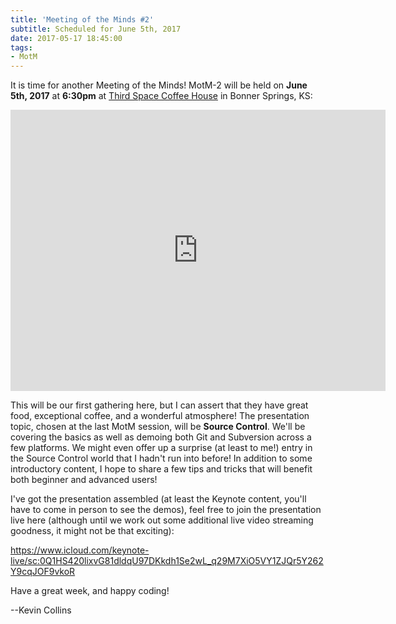 ```yaml
---
title: 'Meeting of the Minds #2'
subtitle: Scheduled for June 5th, 2017
date: 2017-05-17 18:45:00
tags: 
- MotM
---
```

It is time for another Meeting of the Minds!  MotM-2 will be held on **June 5th, 2017** at **6:30pm** at [Third Space Coffee House](http://www.thirdspacecoffeehouse.com) in Bonner Springs, KS:

<iframe src="https://www.google.com/maps/embed?pb=!1m18!1m12!1m3!1d3098.1937755187746!2d-94.88623368430397!3d39.056497979546336!2m3!1f0!2f0!3f0!3m2!1i1024!2i768!4f13.1!3m3!1m2!1s0x87c08ffcb912dbd1%3A0x805559ebce736d95!2s226+Oak+St%2C+Bonner+Springs%2C+KS+66012!5e0!3m2!1sen!2sus!4v1495064330926" width="600" height="450" frameborder="0" style="border:0" allowfullscreen></iframe>

This will be our first gathering here, but I can assert that they have great food, exceptional coffee, and a wonderful atmosphere!  The presentation topic, chosen at the last MotM session, will be **Source Control**.  We'll be covering the basics as well as demoing both Git and Subversion across a few platforms.  We might even offer up a surprise (at least to me!) entry in the Source Control world that I hadn't run into before!  In addition to some introductory content, I hope to share a few tips and tricks that will benefit both beginner and advanced users!  

I've got the presentation assembled (at least the Keynote content, you'll have to come in person to see the demos), feel free to join the presentation live here (although until we work out some additional live video streaming goodness, it might not be that exciting):

https://www.icloud.com/keynote-live/sc:0Q1HS420lixvG81dldqU97DKkdh1Se2wL_q29M7XiO5VY1ZJQr5Y262Y9cqJOF9vkoR

Have a great week, and happy coding!

--Kevin Collins